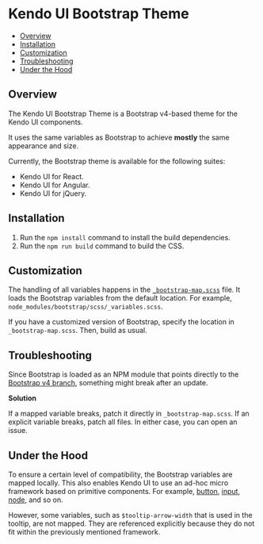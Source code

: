 # Kendo UI Bootstrap Theme

* [Overview](#overview)
* [Installation](#installation)
* [Customization](#customization)
* [Troubleshooting](#troubleshooting)
* [Under the Hood](#under-the-hood)

## Overview

The Kendo UI Bootstrap Theme is a Bootstrap v4-based theme for the Kendo UI components.

It uses the same variables as Bootstrap to achieve **mostly** the same appearance and size.

Currently, the Bootstrap theme is available for the following suites:  

* Kendo UI for React.
* Kendo UI for Angular.
* Kendo UI for jQuery.

## Installation

1. Run the `npm install` command to install the build dependencies.
1. Run the `npm run build` command to build the CSS.

## Customization

The handling of all variables happens in the [`_bootstrap-map.scss`](src/_bootstrap-map.scss) file. It loads the Bootstrap variables from the default location. For example, `node_modules/bootstrap/scss/_variables.scss`.

If you have a customized version of Bootstrap, specify the location in `_bootstrap-map.scss`. Then, build as usual.

## Troubleshooting

Since Bootstrap is loaded as an NPM module that points directly to the [Bootstrap v4 branch](https://github.com/twbs/bootstrap/tree/v4-dev), something might break after an update.

**Solution**

If a mapped variable breaks, patch it directly in `_bootstrap-map.scss`. If an explicit variable breaks, patch all files. In either case, you can open an issue.

## Under the Hood

To ensure a certain level of compatibility, the Bootstrap variables are mapped locally. This also enables Kendo UI to use an ad-hoc micro framework based on primitive components. For example, [button](src/mixins/appearance/_button.scss), [input](src/mixins/appearance/_input.scss), [node](src/mixins/appearance/_node.scss), and so on.

However, some variables, such as `$tooltip-arrow-width` that is used in the tooltip, are not mapped. They are referenced explicitly because they do not fit within the previously mentioned framework.
